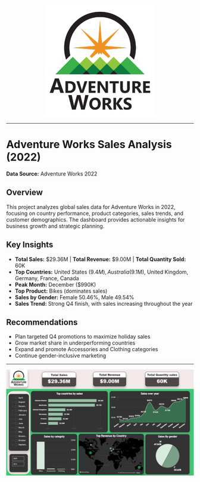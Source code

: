 <p align="center">
  <img src="AdventureWorksLo.jpg" alt="Web App Sample" width="300"/>
</p>

---

# Adventure Works Sales Analysis (2022)

**Data Source:** Adventure Works 2022

## Overview
This project analyzes global sales data for Adventure Works in 2022, focusing on country performance, product categories, sales trends, and customer demographics. The dashboard provides actionable insights for business growth and strategic planning.

## Key Insights
- **Total Sales:** $29.36M | **Total Revenue:** $9.00M | **Total Quantity Sold:** 60K
- **Top Countries:** United States ($9.4M), Australia ($9.1M), United Kingdom, Germany, France, Canada
- **Peak Month:** December ($990K)
- **Top Product:** Bikes (dominates sales)
- **Sales by Gender:** Female 50.46%, Male 49.54%
- **Sales Trend:** Strong Q4 finish, with sales increasing throughout the year

## Recommendations
- Plan targeted Q4 promotions to maximize holiday sales
- Grow market share in underperforming countries
- Expand and promote Accessories and Clothing categories
- Continue gender-inclusive marketing

---

<p align="center">
  <img src="Dash 2.png" alt="Web App Sample" width="600"/>
</p>
